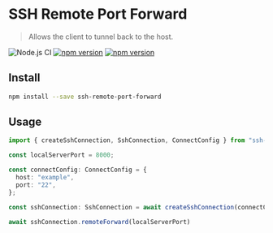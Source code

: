 # SSH Remote Port Forward

> Allows the client to tunnel back to the host.

![Node.js CI](https://github.com/cristianrgreco/ssh-remote-port-forward/workflows/Node.js%20CI/badge.svg?branch=main)
[![npm version](https://badge.fury.io/js/ssh-remote-port-forward.svg)](https://www.npmjs.com/package/ssh-remote-port-forward)
[![npm version](https://img.shields.io/npm/dm/ssh-remote-port-forward.svg)](https://www.npmjs.com/package/ssh-remote-port-forward)

## Install

```bash
npm install --save ssh-remote-port-forward
```

## Usage

```typescript
import { createSshConnection, SshConnection, ConnectConfig } from "ssh-remote-port-forward";

const localServerPort = 8000;

const connectConfig: ConnectConfig = {
  host: "example",
  port: "22",
};

const sshConnection: SshConnection = await createSshConnection(connectConfig);

await sshConnection.remoteForward(localServerPort)
```